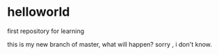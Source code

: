 # helloworld
first repository for learning

this is my new branch of master, what will happen?
sorry , i don't know.
